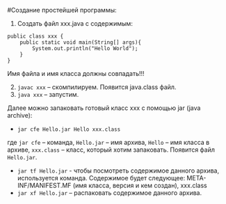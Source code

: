 #Создание простейшей программы:

1.	Создать файл xxx.java с содержимым:

```
public class xxx {
    public static void main(String[] args){
        System.out.println("Hello World");
    }
}
```
Имя файла и имя класса должны совпадать!!!

2. `javac xxx` – скомпилируем. Появится java.class файл.
3. `java xxx`  – запустим.

Далее можно запаковать готовый класс xxx с помощью jar (java archive):
- `jar cfe Hello.jar Hello xxx.class`

где `jar cfe` – команда, `Hello.jar` – имя архива, `Hello` – имя класса в архиве, `xxx.class` – класс, который хотим запаковать. Появится файл `Hello.jar`.

- `jar tf Hello.jar` - чтобы посмотреть содержимое данного архива, используется команда. Содержимое будет следующее: META-INF/MANIFEST.MF (имя класса, версия и кем создан), xxx.class
- `jar xf Hello.jar` – распаковать содержимое данного архива.
